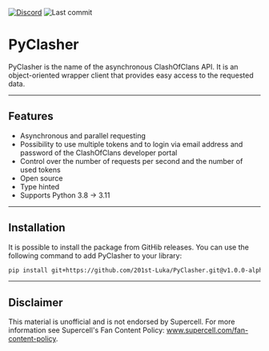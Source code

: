 [![Discord][discord_shield]][discord_url] ![Last commit][last_commit_shield]

# PyClasher

PyClasher is the name of the asynchronous ClashOfClans API. It is
an object-oriented wrapper client that provides easy access to the 
requested data.

---
## Features
- Asynchronous and parallel requesting
- Possibility to use multiple tokens and to login via email address and
  password of the ClashOfClans developer portal
- Control over the number of requests per second and the number of used tokens
- Open source
- Type hinted
- Supports Python 3.8 -> 3.11

---

## Installation

It is possible to install the package from GitHib releases. You can use the 
following command to add PyClasher to your library:
```bash
pip install git+https://github.com/201st-Luka/PyClasher.git@v1.0.0-alpha1
```

---

## Disclaimer
This material is unofficial and is not endorsed by Supercell. For more 
information see Supercell's Fan Content Policy:
www.supercell.com/fan-content-policy.



<!---links--->
[discord_shield]: https://img.shields.io/badge/Discord-blue?logo=discord&logoColor=white
[discord_url]: https://discord.gg/j2PAF9Wru8
[last_commit_shield]: https://img.shields.io/github/last-commit/201st-Luka/HeadhunterBot
[headhunterbot_url]: https://github.com/201st-Luka/HeadhunterBot
